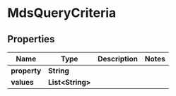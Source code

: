 
# MdsQueryCriteria

## Properties
Name | Type | Description | Notes
------------ | ------------- | ------------- | -------------
**property** | **String** |  | 
**values** | **List&lt;String&gt;** |  | 



